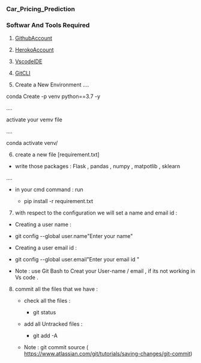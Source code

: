 ### Car_Pricing_Prediction 


### Softwar And Tools Required 

1. [GithubAccount](https://github.com/)
2. [HerokoAccount](https://heroko.com/)
3. [VscodeIDE](https://code.Virtualstudio.com/)
4. [GitCLI](https://git-scm.com/downloads/win)

5. Create a New Environment 
....

conda Create -p venv python==3.7 -y

....

activate your vemv file 

.... 

 conda activate venv/ 

 6. create a new file [requirement.txt]

 - write those packages : Flask , pandas , numpy , matpotlib , sklearn 

 ....


 - in your cmd command : run 

   - pip install -r requirement.txt 

 7. with respect to the configuration we will set a name and email id :
  
  - Creating a user name  : 

  - git config --global user.name"Enter your name"

   - Creating a user email id   : 

  - git config --global user.email"Enter your email id "

  - Note : use Git Bash to Creat your User-name / email , if its not working in Vs code .

8. commit all the files that we have : 
    
    + check all the files : 
    
        - git status 

    + add all Untracked files : 

        - git add -A 

    + Note : git commit source ( https://www.atlassian.com/git/tutorials/saving-changes/git-commit)
        